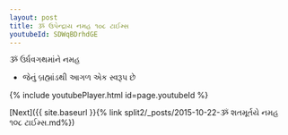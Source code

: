 ```yaml
---
layout: post
title: ૐ ઉપેન્દ્રાય નમહ ૧૦૮ ટાઈમ્સ
youtubeId: SDWqBDrhdGE
---
```

 
 
 ૐ ઉર્ધવગથમાંને નમહ  
 
 -  જેનું બ્રહ્માંડથી આગળ એક સ્વરૂપ છે 
 
  
 
  
 
 
 
 
 
 


{% include youtubePlayer.html id=page.youtubeId %}
 
[Next]({{ site.baseurl }}{% link  split2/_posts/2015-10-22-ૐ શતમૂર્તયે નમહ ૧૦૮ ટાઈમ્સ.md%})
 

